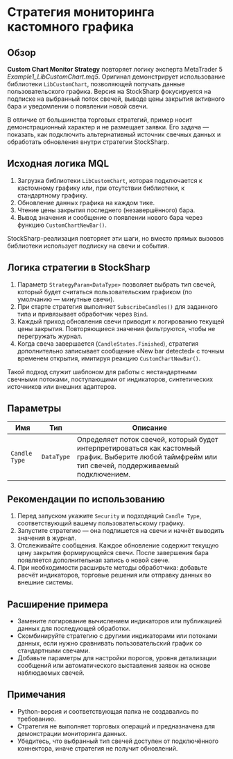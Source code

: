 # Стратегия мониторинга кастомного графика

## Обзор
**Custom Chart Monitor Strategy** повторяет логику эксперта MetaTrader 5 *Example1_LibCustomChart.mq5*. Оригинал демонстрирует использование библиотеки `LibCustomChart`, позволяющей получать данные пользовательского графика. Версия на StockSharp фокусируется на подписке на выбранный поток свечей, выводе цены закрытия активного бара и уведомлении о появлении новой свечи.

В отличие от большинства торговых стратегий, пример носит демонстрационный характер и не размещает заявки. Его задача — показать, как подключить альтернативный источник свечных данных и обработать обновления внутри стратегии StockSharp.

## Исходная логика MQL
1. Загрузка библиотеки `LibCustomChart`, которая подключается к кастомному графику или, при отсутствии библиотеки, к стандартному графику.
2. Обновление данных графика на каждом тике.
3. Чтение цены закрытия последнего (незавершённого) бара.
4. Вывод значения и сообщение о появлении нового бара через функцию `CustomChartNewBar()`.

StockSharp-реализация повторяет эти шаги, но вместо прямых вызовов библиотеки использует подписку на свечи и события.

## Логика стратегии в StockSharp
1. Параметр `StrategyParam<DataType>` позволяет выбрать тип свечей, который будет считаться пользовательским графиком (по умолчанию — минутные свечи).
2. При старте стратегия выполняет `SubscribeCandles()` для заданного типа и привязывает обработчик через `Bind`.
3. Каждый приход обновления свечи приводит к логированию текущей цены закрытия. Повторяющиеся значения фильтруются, чтобы не перегружать журнал.
4. Когда свеча завершается (`CandleStates.Finished`), стратегия дополнительно записывает сообщение «New bar detected» с точным временем открытия, имитируя реакцию `CustomChartNewBar()`.

Такой подход служит шаблоном для работы с нестандартными свечными потоками, поступающими от индикаторов, синтетических источников или внешних адаптеров.

## Параметры
| Имя | Тип | Описание |
| --- | --- | -------- |
| `Candle Type` | `DataType` | Определяет поток свечей, который будет интерпретироваться как кастомный график. Выберите любой таймфрейм или тип свечей, поддерживаемый подключением. |

## Рекомендации по использованию
1. Перед запуском укажите `Security` и подходящий `Candle Type`, соответствующий вашему пользовательскому графику.
2. Запустите стратегию — она подпишется на свечи и начнёт выводить значения в журнал.
3. Отслеживайте сообщения. Каждое обновление содержит текущую цену закрытия формирующейся свечи. После завершения бара появляется дополнительная запись о новой свече.
4. При необходимости расширьте методы обработчика: добавьте расчёт индикаторов, торговые решения или отправку данных во внешние системы.

## Расширение примера
- Замените логирование вычислением индикаторов или публикацией данных для последующей обработки.
- Скомбинируйте стратегию с другими индикаторами или потоками данных, если нужно сравнивать пользовательский график со стандартными свечами.
- Добавьте параметры для настройки порогов, уровня детализации сообщений или автоматического выставления заявок на основе наблюдаемых свечей.

## Примечания
- Python-версия и соответствующая папка не создавались по требованию.
- Стратегия не выполняет торговых операций и предназначена для демонстрации мониторинга данных.
- Убедитесь, что выбранный тип свечей доступен от подключённого коннектора, иначе стратегия не получит обновлений.
